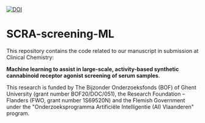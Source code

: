 [![DOI](https://zenodo.org/badge/411321576.svg)](https://zenodo.org/badge/latestdoi/411321576)

# SCRA-screening-ML

This repository contains the code related to our manuscript in submission at Clinical Chemistry:

**Machine learning to assist in large-scale, activity-based synthetic cannabinoid receptor agonist screening of serum samples**. 

This research is funded by The Bijzonder Onderzoeksfonds (BOF) of Ghent University (grant number BOF20/DOC/051), the Research Foundation – Flanders (FWO, grant number 1S69520N) and the Flemish Government under the "Onderzoeksprogramma Artificiële Intelligentie (AI) Vlaanderen" program.
